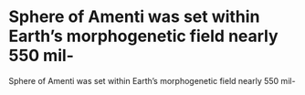 # Sphere of Amenti was set within Earth’s morphogenetic field nearly 550 mil-

Sphere of Amenti was set within Earth’s morphogenetic field nearly 550 mil-